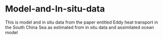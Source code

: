 # Model-and-In-situ-data
This is model and in situ data from the paper entitled Eddy heat transport in the South China Sea as estimated from in situ data and assimilated ocean model
